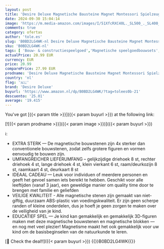 ```yaml
---
layout: post
title: 'Desire Deluxe Magnetische Bausteine Magnet Montessori Spielzeug für Kinder  Lernspielzeug für Jungen und Mädchen  3 4 5 6 7 8 Jahre alt  XXL Set mit 42 Teilen'
date: 2024-09-30 15:04:14
image: 'https://m.media-amazon.com/images/I/51XfcRXC40L._SL500_._SL400_.jpg'
comments: true
category: ofertas
author: 'tole.es'
slug: 'B0BD2LG4WK-nl Desire Deluxe Magnetische Bausteine Magnet Montessori...'
sku: 'B0BD2LG4WK-nl'
tags: [ 'Bouw- & constructiespeelgoed','Magnetische speelgoedbouwsets','Speelgoed & spellen','desire deluxe','🇳🇱', ]
actualPrice: 20.99 EUR
currency: EUR
price: 20.99
comparePrice: 27.99 EUR
prodname: 'Desire Deluxe Magnetische Bausteine Magnet Montessori Spielzeug für Kinder  Lernspielzeug für Jungen und Mädchen  3 4 5 6 7 8 Jahre alt  XXL Set mit 42 Teilen'
country: 'nl'
flag: '🇳🇱'
brand: 'Desire Deluxe'
buyurl: 'https://www.amazon.nl/dp/B0BD2LG4WK/?tag=tolees0b-21'
descuento: '25.01'
average: '19.415'
---
```


You've got [{{< param title >}}]({{< param buyurl >}}) at the following link:

[![{{< param prodname >}}]({{< param image >}})]({{< param buyurl >}})

ℹ️:

- EXTRA STERK — De magnetische bouwstenen zijn 4x sterker dan conventionele bouwstenen, zodat zelfs grotere figuren en vormen eenvoudig te bouwen zijn.
- UMFANGREICHER LIEFERUMFANG – gelijkzijdige driehoek 8 st, rechter driehoek 4 st, lange driehoek 4 st, klein vierkant 6 st, raam/deurkozijn 8 st, raamkaart 4 st, deurkaart 8 st
- IDEAAL CADEAU — Leuk voor individuen of meerdere personen en geeft het gevoel samen iets bereikt te hebben. Geschikt voor alle leeftijden (vanaf 3 jaar), een geweldige manier om quality time door te brengen met familie en geliefden
- VEILIGE KWALITEIT - Alle magnetische stenen zijn gemaakt van niet-giftig, duurzaam ABS-plastic van voedingskwaliteit. Er zijn geen scherpe randen of kleine onderdelen, dus je hoeft je geen zorgen te maken over de veiligheid van je kind.
- EDUCATIEF SPEL — Je kind kan gemakkelijk en gemakkelijk 3D-figuren maken met deze magnetische bouwstenen en magnetische blokken — en nog met veel plezier! Magnetisme maakt het ook gemakkelijk voor uw kind om de basisbeginselen van de natuurkunde te leren.

[🛒 Check the deal!!]({{< param buyurl >}})
{{<world>}}B0BD2LG4WK{{</world>}}
